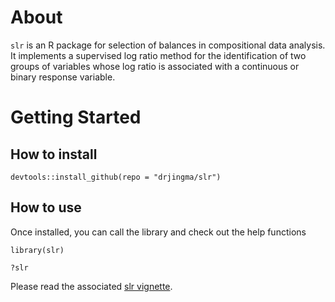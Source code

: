 # About

`slr` is an R package for selection of balances in compositional data analysis. It implements a supervised log ratio method for the identification of two groups of variables whose log ratio is associated with a continuous or binary response variable. 

# Getting Started

## How to install

`devtools::install_github(repo = "drjingma/slr")`

## How to use

Once installed, you can call the library and check out the help functions

`library(slr)`

`?slr`

Please read the associated [slr vignette](https://htmlpreview.github.io/?https://github.com/drjingma/slr/blob/master/vignettes/slr.html). 
